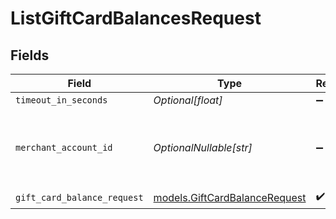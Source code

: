 # ListGiftCardBalancesRequest


## Fields

| Field                                                                | Type                                                                 | Required                                                             | Description                                                          |
| -------------------------------------------------------------------- | -------------------------------------------------------------------- | -------------------------------------------------------------------- | -------------------------------------------------------------------- |
| `timeout_in_seconds`                                                 | *Optional[float]*                                                    | :heavy_minus_sign:                                                   | N/A                                                                  |
| `merchant_account_id`                                                | *OptionalNullable[str]*                                              | :heavy_minus_sign:                                                   | The ID of the merchant account to use for this request.              |
| `gift_card_balance_request`                                          | [models.GiftCardBalanceRequest](../models/giftcardbalancerequest.md) | :heavy_check_mark:                                                   | N/A                                                                  |